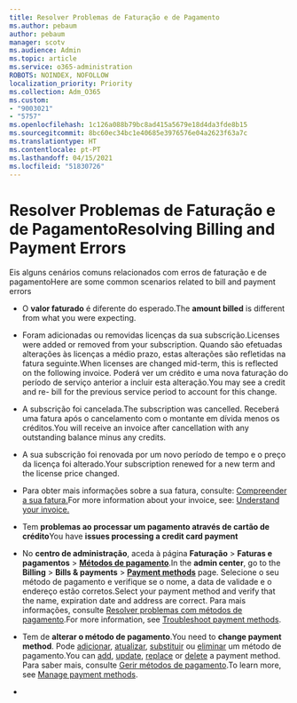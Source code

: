 ```yaml
---
title: Resolver Problemas de Faturação e de Pagamento
ms.author: pebaum
author: pebaum
manager: scotv
ms.audience: Admin
ms.topic: article
ms.service: o365-administration
ROBOTS: NOINDEX, NOFOLLOW
localization_priority: Priority
ms.collection: Adm_O365
ms.custom:
- "9003021"
- "5757"
ms.openlocfilehash: 1c126a088b79bc8ad415a5679e18d4da3fde8b15
ms.sourcegitcommit: 8bc60ec34bc1e40685e3976576e04a2623f63a7c
ms.translationtype: HT
ms.contentlocale: pt-PT
ms.lasthandoff: 04/15/2021
ms.locfileid: "51830726"
---
```

# <a name="resolving-billing-and-payment-errors"></a><span data-ttu-id="43603-102">Resolver Problemas de Faturação e de Pagamento</span><span class="sxs-lookup"><span data-stu-id="43603-102">Resolving Billing and Payment Errors</span></span>

<span data-ttu-id="43603-103">Eis alguns cenários comuns relacionados com erros de faturação e de pagamento</span><span class="sxs-lookup"><span data-stu-id="43603-103">Here are some common scenarios related to bill and payment errors</span></span>

- <span data-ttu-id="43603-104">O  **valor faturado** é diferente do esperado.</span><span class="sxs-lookup"><span data-stu-id="43603-104">The  **amount billed** is different from what you were expecting.</span></span>
- <span data-ttu-id="43603-105">Foram adicionadas ou removidas licenças da sua subscrição.</span><span class="sxs-lookup"><span data-stu-id="43603-105">Licenses were added or removed from your subscription.</span></span> <span data-ttu-id="43603-106">Quando são efetuadas alterações às licenças a médio prazo, estas alterações são refletidas na fatura seguinte.</span><span class="sxs-lookup"><span data-stu-id="43603-106">When licenses are changed mid-term, this is reflected on the following invoice.</span></span> <span data-ttu-id="43603-107">Poderá ver um crédito e uma nova faturação do período de serviço anterior a incluir esta alteração.</span><span class="sxs-lookup"><span data-stu-id="43603-107">You may see a credit and re- bill for the previous service period to account for this change.</span></span>
- <span data-ttu-id="43603-108">A subscrição foi cancelada.</span><span class="sxs-lookup"><span data-stu-id="43603-108">The subscription was cancelled.</span></span> <span data-ttu-id="43603-109">Receberá uma fatura após o cancelamento com o montante em dívida menos os créditos.</span><span class="sxs-lookup"><span data-stu-id="43603-109">You will receive an invoice after cancellation with any outstanding balance minus any credits.</span></span>
- <span data-ttu-id="43603-110">A sua subscrição foi renovada por um novo período de tempo e o preço da licença foi alterado.</span><span class="sxs-lookup"><span data-stu-id="43603-110">Your subscription renewed for a new term and the license price changed.</span></span>
- <span data-ttu-id="43603-111">Para obter mais informações sobre a sua fatura, consulte: [Compreender a sua fatura.](https://docs.microsoft.com/microsoft-365/commerce/billing-and-payments/understand-your-invoice2)</span><span class="sxs-lookup"><span data-stu-id="43603-111">For more information about your invoice, see:  [Understand your invoice.](https://docs.microsoft.com/microsoft-365/commerce/billing-and-payments/understand-your-invoice2)</span></span>
- <span data-ttu-id="43603-112">Tem  **problemas ao processar um pagamento através de cartão de crédito**</span><span class="sxs-lookup"><span data-stu-id="43603-112">You have  **issues processing a credit card payment**</span></span>
- <span data-ttu-id="43603-113">No  **centro de administração**, aceda à página  **Faturação**  >  **Faturas e pagamentos**  >  **[Métodos de pagamento](https://go.microsoft.com/fwlink/p/?linkid=2018806)**.</span><span class="sxs-lookup"><span data-stu-id="43603-113">In the  **admin center**, go to the  **Billing**  >  **Bills & payments**  >  **[Payment methods](https://go.microsoft.com/fwlink/p/?linkid=2018806)** page.</span></span> <span data-ttu-id="43603-114">Selecione o seu método de pagamento e verifique se o nome, a data de validade e o endereço estão corretos.</span><span class="sxs-lookup"><span data-stu-id="43603-114">Select your payment method and verify that the name, expiration date and address are correct.</span></span> <span data-ttu-id="43603-115">Para mais informações, consulte [Resolver problemas com métodos de pagamento](https://docs.microsoft.com/microsoft-365/commerce/billing-and-payments/manage-payment-methods#troubleshoot-payment-methods).</span><span class="sxs-lookup"><span data-stu-id="43603-115">For more information, see  [Troubleshoot payment methods](https://docs.microsoft.com/microsoft-365/commerce/billing-and-payments/manage-payment-methods#troubleshoot-payment-methods).</span></span>

- <span data-ttu-id="43603-116">Tem de  **alterar o método de pagamento**.</span><span class="sxs-lookup"><span data-stu-id="43603-116">You need to  **change payment method**.</span></span> <span data-ttu-id="43603-117">Pode [adicionar](https://docs.microsoft.com/microsoft-365/commerce/billing-and-payments/manage-payment-methods?view=o365-worldwide#add-a-payment-method),  [atualizar](https://docs.microsoft.com/microsoft-365/commerce/billing-and-payments/manage-payment-methods?view=o365-worldwide#update-payment-method-details),  [substituir](https://docs.microsoft.com/microsoft-365/commerce/billing-and-payments/manage-payment-methods?view=o365-worldwide#replace-a-payment-method)  ou  [eliminar](https://docs.microsoft.com/microsoft-365/commerce/billing-and-payments/manage-payment-methods?view=o365-worldwide#delete-a-payment-method)  um método de pagamento.</span><span class="sxs-lookup"><span data-stu-id="43603-117">You can [add](https://docs.microsoft.com/microsoft-365/commerce/billing-and-payments/manage-payment-methods?view=o365-worldwide#add-a-payment-method),  [update](https://docs.microsoft.com/microsoft-365/commerce/billing-and-payments/manage-payment-methods?view=o365-worldwide#update-payment-method-details),  [replace](https://docs.microsoft.com/microsoft-365/commerce/billing-and-payments/manage-payment-methods?view=o365-worldwide#replace-a-payment-method)  or  [delete](https://docs.microsoft.com/microsoft-365/commerce/billing-and-payments/manage-payment-methods?view=o365-worldwide#delete-a-payment-method)  a payment method.</span></span> <span data-ttu-id="43603-118">Para saber mais, consulte  [Gerir métodos de pagamento](https://docs.microsoft.com/microsoft-365/commerce/billing-and-payments/manage-payment-methods?view=o365-worldwide).</span><span class="sxs-lookup"><span data-stu-id="43603-118">To learn more, see  [Manage payment methods](https://docs.microsoft.com/microsoft-365/commerce/billing-and-payments/manage-payment-methods?view=o365-worldwide).</span></span>
- 